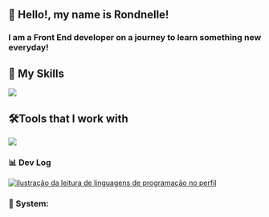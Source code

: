 ## 🖖 Hello!, my name is <strong>Rondnelle!</strong>
<h3> I am a Front End developer on a journey to learn something new everyday!</h3>

## 🚀 My Skills

<p align="left">
  <a href="https://skillicons.dev">
    <img src="https://skillicons.dev/icons?i=js,html,css,react,nextjs,sass,flutter," />
  </a>
</p>

## 🛠️Tools that I work with

<p align="left">
  <a href="https://skillicons.dev">
    <img src="https://skillicons.dev/icons?i=vscode,ps,pr,xd,ai,figma,git," />
  </a>
</p>

### 📊 Dev Log

<a href="https://github.com/mrfoxcode" title="Deeds">
  <img align="center" height: 20px src="https://github-readme-stats.vercel.app/api/top-langs/?username=felipealvescr&theme=dracula&hide_langs_below=1" alt="ilustração da leitura de linguagens de programação no perfil"/>
</a>

<br>

### 📱 System:

<p align="left">
 
  </p>
